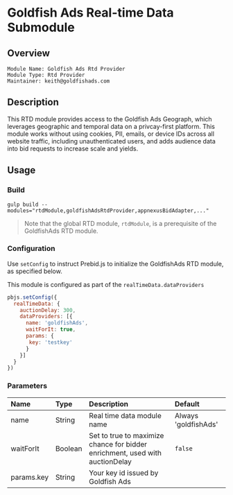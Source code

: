 # Goldfish Ads Real-time Data Submodule

## Overview

    Module Name: Goldfish Ads Rtd Provider
    Module Type: Rtd Provider
    Maintainer: keith@goldfishads.com

## Description

This RTD module provides access to the Goldfish Ads Geograph, which leverages geographic and temporal data on a privcay-first platform. This module works without using cookies, PII, emails, or device IDs across all website traffic, including unauthenticated users, and adds audience data into bid requests to increase scale and yields.

## Usage

### Build
```
gulp build --modules="rtdModule,goldfishAdsRtdProvider,appnexusBidAdapter,..."
```

> Note that the global RTD module, `rtdModule`, is a prerequisite of the GoldfishAds RTD module.

### Configuration

Use `setConfig` to instruct Prebid.js to initialize the GoldfishAds RTD module, as specified below.

This module is configured as part of the `realTimeData.dataProviders`

```javascript
pbjs.setConfig({
  realTimeData: {
    auctionDelay: 300,
    dataProviders: [{
      name: 'goldfishAds',
      waitForIt: true,
      params: {
       key: 'testkey'
      }
    }]
  }
})
```

### Parameters
| Name             | Type                                    | Description                                                                  | Default                |
|:-----------------|:----------------------------------------|:-----------------------------------------------------------------------------|:-----------------------|
| name             | String                                  | Real time data module name                                                   | Always 'goldfishAds'   |
| waitForIt        | Boolean                                 | Set to true to maximize chance for bidder enrichment, used with auctionDelay | `false`                |
| params.key       | String                                  | Your key id issued by Goldfish Ads                                            |                        |
